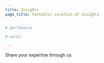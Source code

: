 ```yaml
---
title: Insights
page_title: Fantastic curation of insights


# perfomance

# works

---
```

Share your expertise through us <br />
